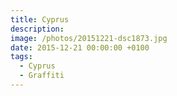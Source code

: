 ```yaml
---
title: Cyprus
description:
image: /photos/20151221-dsc1873.jpg
date: 2015-12-21 00:00:00 +0100
tags:
  - Cyprus
  - Graffiti
---
```

